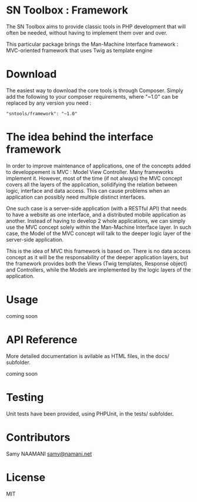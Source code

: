 # SN Toolbox : Framework

The SN Toolbox aims to provide classic tools in PHP development that will often be needed, without having to implement them over and over.

This particular package brings the Man-Machine Interface framework : MVC-oriented framework that uses Twig as template engine

# Download

The easiest way to download the core tools is through Composer. Simply add the following to your composer requirements, where "~1.0" can be replaced by any version you need :

```
"sntools/framework": "~1.0"
```

# The idea behind the interface framework

In order to improve maintenance of applications, one of the concepts added to developpement is MVC : Model View Controller. Many frameworks implement it.
However, most of the time (if not always) the MVC concept covers all the layers of the application, solidifying the relation between
logic, interface and data access. This can cause problems when an application can possibly need multiple distinct interfaces.

One such case is a server-side application (with a RESTful API) that needs to have a website as one interface, and a distributed mobile application as another.
Instead of having to develop 2 whole applications, we can simply use the MVC concept solely within the Man-Machine Interface layer.
In such case, the Model of the MVC concept will talk to the deeper logic layer of the server-side application.

This is the idea of MVC this framework is based on. There is no data access concept as it will be the responsability of the deeper application layers, but
the framework provides both the Views (Twig templates, Response object) and Controllers, while the Models are implemented by the logic layers of the application.

# Usage

coming soon

# API Reference

More detailed documentation is avilable as HTML files, in the docs/ subfolder.

coming soon

# Testing

Unit tests have been provided, using PHPUnit, in the tests/ subfolder.

# Contributors

Samy NAAMANI <samy@namani.net>

# License

MIT